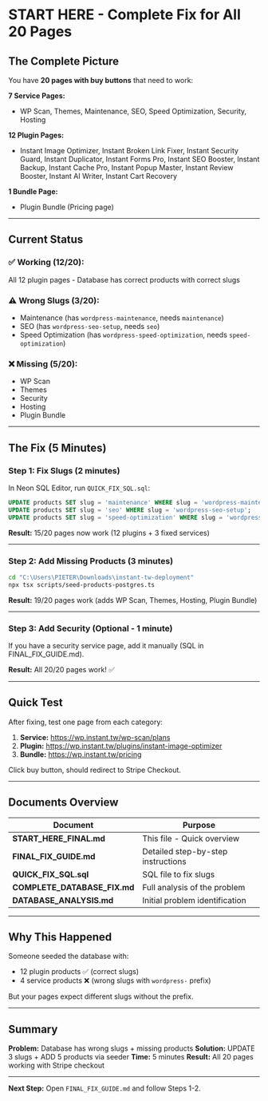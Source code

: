 # START HERE - Complete Fix for All 20 Pages

## The Complete Picture

You have **20 pages with buy buttons** that need to work:

**7 Service Pages:**
- WP Scan, Themes, Maintenance, SEO, Speed Optimization, Security, Hosting

**12 Plugin Pages:**
- Instant Image Optimizer, Instant Broken Link Fixer, Instant Security Guard, Instant Duplicator, Instant Forms Pro, Instant SEO Booster, Instant Backup, Instant Cache Pro, Instant Popup Master, Instant Review Booster, Instant AI Writer, Instant Cart Recovery

**1 Bundle Page:**
- Plugin Bundle (Pricing page)

---

## Current Status

### ✅ Working (12/20):
All 12 plugin pages - Database has correct products with correct slugs

### ⚠️ Wrong Slugs (3/20):
- Maintenance (has `wordpress-maintenance`, needs `maintenance`)
- SEO (has `wordpress-seo-setup`, needs `seo`)
- Speed Optimization (has `wordpress-speed-optimization`, needs `speed-optimization`)

### ❌ Missing (5/20):
- WP Scan
- Themes
- Security
- Hosting
- Plugin Bundle

---

## The Fix (5 Minutes)

### Step 1: Fix Slugs (2 minutes)

In Neon SQL Editor, run `QUICK_FIX_SQL.sql`:

```sql
UPDATE products SET slug = 'maintenance' WHERE slug = 'wordpress-maintenance';
UPDATE products SET slug = 'seo' WHERE slug = 'wordpress-seo-setup';
UPDATE products SET slug = 'speed-optimization' WHERE slug = 'wordpress-speed-optimization';
```

**Result:** 15/20 pages now work (12 plugins + 3 fixed services)

---

### Step 2: Add Missing Products (3 minutes)

```bash
cd "C:\Users\PIETER\Downloads\instant-tw-deployment"
npx tsx scripts/seed-products-postgres.ts
```

**Result:** 19/20 pages work (adds WP Scan, Themes, Hosting, Plugin Bundle)

---

### Step 3: Add Security (Optional - 1 minute)

If you have a security service page, add it manually (SQL in FINAL_FIX_GUIDE.md).

**Result:** All 20/20 pages work! ✅

---

## Quick Test

After fixing, test one page from each category:

1. **Service:** https://wp.instant.tw/wp-scan/plans
2. **Plugin:** https://wp.instant.tw/plugins/instant-image-optimizer
3. **Bundle:** https://wp.instant.tw/pricing

Click buy button, should redirect to Stripe Checkout.

---

## Documents Overview

| Document | Purpose |
|----------|---------|
| **START_HERE_FINAL.md** | This file - Quick overview |
| **FINAL_FIX_GUIDE.md** | Detailed step-by-step instructions |
| **QUICK_FIX_SQL.sql** | SQL file to fix slugs |
| **COMPLETE_DATABASE_FIX.md** | Full analysis of the problem |
| **DATABASE_ANALYSIS.md** | Initial problem identification |

---

## Why This Happened

Someone seeded the database with:
- 12 plugin products ✅ (correct slugs)
- 4 service products ❌ (wrong slugs with `wordpress-` prefix)

But your pages expect different slugs without the prefix.

---

## Summary

**Problem:** Database has wrong slugs + missing products
**Solution:** UPDATE 3 slugs + ADD 5 products via seeder
**Time:** 5 minutes
**Result:** All 20 pages working with Stripe checkout

---

**Next Step:** Open `FINAL_FIX_GUIDE.md` and follow Steps 1-2.

